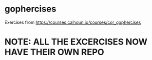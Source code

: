 # gophercises
Exercises from https://courses.calhoun.io/courses/cor_gophercises

# NOTE: ALL THE EXCERCISES NOW HAVE THEIR OWN REPO

